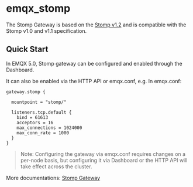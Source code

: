 # emqx_stomp

The Stomp Gateway is based on the
[Stomp v1.2](https://stomp.github.io/stomp-specification-1.2.html) and is
compatible with the Stomp v1.0 and v1.1 specification.

## Quick Start

In EMQX 5.0, Stomp gateway can be configured and enabled through the Dashboard.

It can also be enabled via the HTTP API or emqx.conf, e.g. In emqx.conf:

```properties
gateway.stomp {

  mountpoint = "stomp/"

  listeners.tcp.default {
    bind = 61613
    acceptors = 16
    max_connections = 1024000
    max_conn_rate = 1000
  }
}
```

> Note:
> Configuring the gateway via emqx.conf requires changes on a per-node basis,
> but configuring it via Dashboard or the HTTP API will take effect across the cluster.

More documentations: [Stomp Gateway](https://www.emqx.io/docs/en/latest/gateway/stomp.html)
